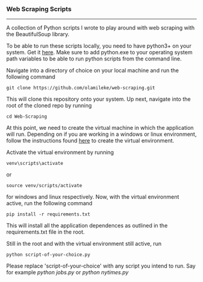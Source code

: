 ### Web Scraping Scripts
---

A collection of Python scripts I wrote to play around with web scraping with the BeautifulSoup library.

To be able to run these scripts locally, you need to have python3+ on your system. Get it [here](https://https://www.python.org/downloads/ "here"). Make sure to add python.exe to your operating system path variables to be able to run python scripts from the command line.

Navigate into a directory of choice on your local machine and run the following command

```
git clone https://github.com/olamileke/web-scraping.git
```
This will clone this repository onto your system. Up next, navigate into the root of the cloned repo by running

```
cd Web-Scraping
```
At this point, we need to create the virtual machine in which the application will run. Depending on if you are working in a windows or linux environment, follow the instructions found [here](https://uoa-eresearch.github.io/eresearch-cookbook/recipe/2014/11/26/python-virtual-env/ "here") to create the virtual environment.

Activate the virtual environment by running 
```
venv\scripts\activate
```
or 
```
source venv/scripts/activate
```
for windows and linux respectively.  Now, with the virtual environment active, run the following command
```
pip install -r requirements.txt
```
This will install all the application dependences as outlined in the requirements.txt file in the root.

Still in the root and with the virtual environment still active, run

```
python script-of-your-choice.py
```
Please replace 'script-of-your-choice' with any script you intend to run. Say for example *python jobs.py* or *python nytimes.py*

